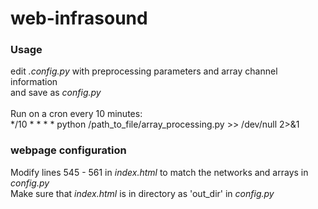 # web-infrasound


### Usage
edit <i>.config.py</i> with preprocessing parameters and array channel information<br>
and save as <i>config.py</i><br>
<br>
Run on a cron every 10 minutes:<br>
\*/10 \* \* \* \* python /path_to_file/array_processing.py >> /dev/null 2>&1<br>

### webpage configuration
Modify lines 545 - 561 in <i>index.html</i> to match the networks and arrays in <i>config.py</i><br>
Make sure that <i>index.html</i> is in directory as 'out_dir' in <i>config.py</i>